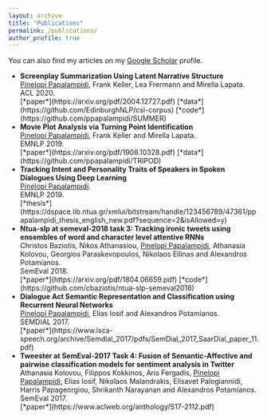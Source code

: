 ```yaml
---
layout: archive
title: "Publications"
permalink: /publications/
author_profile: true
---
```

<head>
<style>
.sparse-list:last-child{
	margin-bottom: 0;
}
</style>
</head>

  You can also find my articles on my [Google Scholar](https://scholar.google.com/citations?user=3VE4eWAAAAAJ&hl=en&oi=ao) profile.

<ul class="sparse-list">
        <li>
          <b>Screenplay Summarization Using Latent Narrative Structure</b> <br/>
          <u>Pinelopi Papalampidi</u>, Frank Keller, Lea Frermann and Mirella Lapata. <br/>
          ACL 2020.<br/>
          [*paper*](https://arxiv.org/pdf/2004.12727.pdf)
          [*data*](https://github.com/EdinburghNLP/csi-corpus)
          [*code*](https://github.com/ppapalampidi/SUMMER)
        </li>
        <li>
          <b>Movie Plot Analysis via Turning Point Identification</b> <br/>
          <u>Pinelopi Papalampidi</u>, Frank Keller and Mirella Lapata. <br/>
          EMNLP 2019.<br/>
          [*paper*](https://arxiv.org/pdf/1908.10328.pdf)
          [*data*](https://github.com/ppapalampidi/TRIPOD)
        </li>
        <li>
          <b>Tracking Intent and Personality Traits of Speakers in Spoken Dialogues Using Deep Learning</b> <br/>
          <u>Pinelopi Papalampidi</u>. <br/>
          EMNLP 2019.<br/>
          [*thesis*](https://dspace.lib.ntua.gr/xmlui/bitstream/handle/123456789/47361/ppapalampidi_thesis_english_new.pdf?sequence=2&isAllowed=y)
        </li>
        <li>
          <b>Ntua-slp at semeval-2018 task 3: Tracking ironic tweets using ensembles of word and character level attentive RNNs</b> <br/>
          Christos Baziotis, Nikos Athanasiou, <u>Pinelopi Papalampidi</u>, Athanasia Kolovou, Georgios Paraskevopoulos, Nikolaos Ellinas and Alexandros Potamianos. <br/>
          SemEval 2018.<br/>
          [*paper*](https://arxiv.org/pdf/1804.06659.pdf)
          [*code*](https://github.com/cbaziotis/ntua-slp-semeval2018)
        </li>
        <li>
          <b>Dialogue Act Semantic Representation and Classification using Recurrent Neural Networks</b> <br/>
          <u>Pinelopi Papalampidi</u>, Elias Iosif and Alexandros Potamianos. <br/>
          SEMDIAL 2017.<br />
          [*paper*](https://www.isca-speech.org/archive/Semdial_2017/pdfs/SemDial_2017_SaarDial_paper_11.pdf)
        </li>
        <li>
          <b>Tweester at SemEval-2017 Task 4: Fusion of Semantic-Affective and pairwise classification models for sentiment analysis in Twitter</b> <br/>
          Athanasia Kolovou, Filippos Kokkinos, Aris Fergadis, <u>Pinelopi Papalampidi</u>, Elias Iosif, Nikolaos Malandrakis, Elisavet Palogiannidi, Harris Papageorgiou, Shrikanth Narayanan and Alexandros Potamianos. <br/>
          SemEval 2017. <br />
          [*paper*](https://www.aclweb.org/anthology/S17-2112.pdf)
        </li>
</ul>

